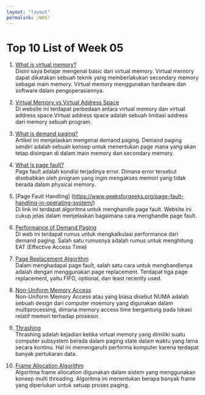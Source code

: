 ```yaml
---
layout: "layout"
permalink: /W05/
---
```


# Top 10 List of Week 05

1. [What is virtual memory?](https://searchstorage.techtarget.com/definition/virtual-memory)<br>
Disini saya belajar mengenai basic dari virtual memory. Virtual memory dapat dikatakan sebuah teknik yang memberlakukan secondary memory sebagai main memory. Virtual memory menggunakan hardware dan software dalam pengoperasiannya. 

2. [Virtual Memory vs Virtual Address Space](https://superuser.com/questions/332564/virtual-memory-vs-virtual-address-space)<br>
Di website ini terdapat perbedaan antara virtual memory dan virtual address space.Virtual address space adalah sebuah limitasi address dari memory sebuah program. 
    
3. [What is demand paging?](https://www.javatpoint.com/os-demand-paging)<br>
Artikel ini menjelaskan mengenai demand paging. Demand paging sendiri adalah sebuah konsep untuk menentukan page mana yang akan tetap disimpan di dalam main memory dan secondary memory.

4. [What is page fault?](http://digitalthinkerhelp.com/page-fault-in-os-operating-system-what-is-page-fault-handling/)<br>
Page fault adalah kondisi terjadinya error. Dimana error tersebut disebabkan oleh program yang ingin mengakses memori yang tidak berada dalam physical memory.

5. [Page Fault Handling] (https://www.geeksforgeeks.org/page-fault-handling-in-operating-system/)<br>
Di link ini terdapat algoritma untuk menghandle page fault. Website ini cukup jelas dalam menjelaskan bagaimana cara menghandle page fault.

6. [Performance of Demand Paging](http://boron.physics.metu.edu.tr/ozdogan/OperatingSystems/week10/node5.html)<br>
Di web ini terdapat rumus untuk mengkalkulasi performance dari demand paging. Salah satu rumusnya adalah rumus untuk menghitung EAT (Effective Access Time) 

7. [Page Replacement Algorithm](https://www.geeksforgeeks.org/page-replacement-algorithms-in-operating-systems/)<br>
Dalam menghadapai page fault, salah satu cara untuk menghandlenya adalah dengan menggunakan page replacement. Terdapat tiga page replacement, yaitu FIFO, optional, dan least recently used.

8. [Non-Uniform Memory Access](http://www.techplayon.com/what-is-numa-non-uniform-memory-access/)<br>
Non-Uniform Memory Access atau yang biasa disebut NUMA adalah sebuah design dari computer moemory yang digunakan dalam multiprocessing, dimana memory access time bergantung pada lokasi relatif memori terhadap prosesor.

9. [Thrashing](http://www.thrashing.com/thrashing-in-computer-science.html)<br>
Thrashing adalah kejadian ketika virtual memory yang dimiliki suatu computer subsystem berada dalam paging state dalam waktu yang lama secara kontinu. Hal ini memengaruhi performa komputer karena terdapat banyak pertukaran data.


10. [Frame Allocation Algorithm](https://www.geeksforgeeks.org/operating-system-allocation-frames/)<br>
Algoritma frame allocation digunakan dalam sistem yang menggunakan konsep multi threading. Algoritma ini menentukan berapa banyak frame yang diperlukan untuk setuap proses paging.
